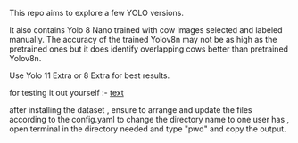 This repo aims to explore a few YOLO versions.

It also contains Yolo 8 Nano trained with cow images selected and labeled manually. The accuracy of the trained Yolov8n may not be as high as the pretrained ones but it does identify overlapping cows better than pretrained Yolov8n.

Use Yolo 11 Extra or 8 Extra for best results.

for testing it out yourself :- [text](https://www.kaggle.com/datasets/00397c2a3968e56605b54f2068dcc1f0e53ddba45d02e9027bb0077571e67c85)

after installing the dataset , ensure to arrange and update the files according to the config.yaml
to change the directory name to one user has , open terminal in the directory needed and type "pwd" and copy the output.